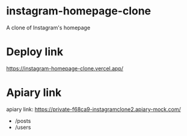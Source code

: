 # instagram-homepage-clone

A clone of Instagram's homepage

# Deploy link

https://instagram-homepage-clone.vercel.app/

# Apiary link

apiary link: https://private-f68ca9-instagramclone2.apiary-mock.com/

-   /posts
-   /users
